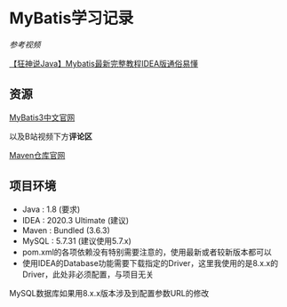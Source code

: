 # MyBatis学习记录

*参考视频*

[【狂神说Java】Mybatis最新完整教程IDEA版通俗易懂](https://www.bilibili.com/video/BV1NE411Q7Nx)

## 资源

[MyBatis3中文官网](https://mybatis.org/mybatis-3/zh/index.html)

以及B站视频下方**评论区**

[Maven仓库官网](https://mvnrepository.com/)

## 项目环境

- Java : 1.8 (要求)
- IDEA : 2020.3 Ultimate (建议)
- Maven : Bundled (3.6.3)
- MySQL : 5.7.31 (建议使用5.7.x)
- pom.xml的各项依赖没有特别需要注意的，使用最新或者较新版本都可以
- 使用IDEA的Database功能需要下载指定的Driver，这里我使用的是8.x.x的Driver，此处非必须配置，与项目无关

MySQL数据库如果用8.x.x版本涉及到配置参数URL的修改
